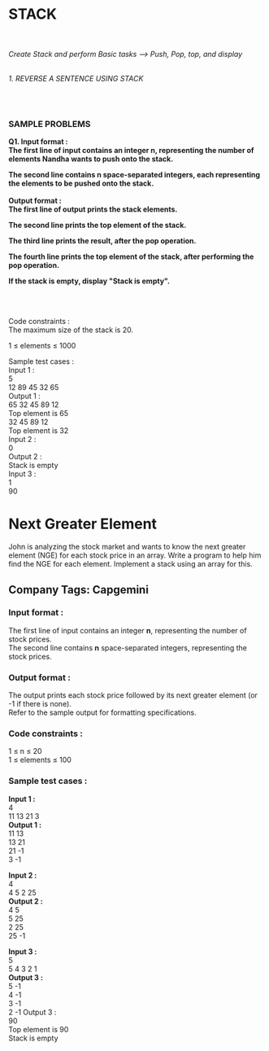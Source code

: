 # STACK
<br>
<br>
<i>Create Stack and perform Basic tasks --> Push, Pop,  top, and display</i>

<br>
<br>

<i>1. REVERSE A SENTENCE USING STACK</i>

<br>
<br>
<h3>SAMPLE PROBLEMS</h3>
<b>
Q1.
Input format :<br>
The first line of input contains an integer n, representing the number of elements Nandha wants to push onto the stack.<br>

The second line contains n space-separated integers, each representing the elements to be pushed onto the stack.<br>
<br>
Output format :<br>
The first line of output prints the stack elements.<br>

The second line prints the top element of the stack.<br>

The third line prints the result, after the pop operation.<br>

The fourth line prints the top element of the stack, after performing the pop operation.<br>

If the stack is empty, display "Stack is empty".<br></b>

<br>
<br>

Code constraints :<br>
The maximum size of the stack is 20.<br>

1 ≤ elements ≤ 1000<br>

Sample test cases :<br>
Input 1 :<br>
5<br>
12 89 45 32 65<br>
Output 1 :<br>
65 32 45 89 12 <br>
Top element is 65<br>
32 45 89 12 <br>
Top element is 32<br>
Input 2 :<br>
0<br>
Output 2 :<br>
Stack is empty<br>
Input 3 :<br>
1<br>
90<br>


<h1>Next Greater Element</h1>
    <p>John is analyzing the stock market and wants to know the next greater element (NGE) for each stock price in an array. Write a program to help him find the NGE for each element. Implement a stack using an array for this.</p>
    <h2>Company Tags: Capgemini</h2>
    <h3>Input format :</h3>
    <p>The first line of input contains an integer <strong>n</strong>, representing the number of stock prices.<br>
       The second line contains <strong>n</strong> space-separated integers, representing the stock prices.</p>
    <h3>Output format :</h3>
    <p>The output prints each stock price followed by its next greater element (or -1 if there is none).<br>
       Refer to the sample output for formatting specifications.</p>
    <h3>Code constraints :</h3>
    <p>1 ≤ n ≤ 20<br>
       1 ≤ elements ≤ 100</p>
    <h3>Sample test cases :</h3>
    <p><strong>Input 1 :</strong><br>
       4<br>
       11 13 21 3<br>
       <strong>Output 1 :</strong><br>
       11 13<br>
       13 21<br>
       21 -1<br>
       3 -1</p>
    <p><strong>Input 2 :</strong><br>
       4<br>
       4 5 2 25<br>
       <strong>Output 2 :</strong><br>
       4 5<br>
       5 25<br>
       2 25<br>
       25 -1</p>
    <p><strong>Input 3 :</strong><br>
       5<br>
       5 4 3 2 1<br>
       <strong>Output 3 :</strong><br>
       5 -1<br>
       4 -1<br>
       3 -1<br>
       2 -1
Output 3 :<br>
90 <br>
Top element is 90<br>
Stack is empty<br>

